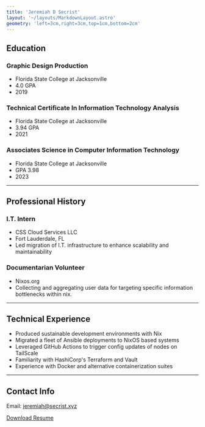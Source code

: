 ```yaml
---
title: 'Jeremiah D Secrist'
layout: '~/layouts/MarkdownLayout.astro'
geometry: 'left=3cm,right=3cm,top=1cm,bottom=2cm'
---
```

## Education
### Graphic Design Production

 - Florida State College at Jacksonville
 - 4.0 GPA
 - 2019 

### Technical Certificate In Information Technology Analysis

 - Florida State College at Jacksonville 
 - 3.94 GPA 
 - 2021 

### Associates  Science in Computer Information Technology

 - Florida State College at Jacksonville
 - GPA 3.98 
 - 2023 
 
---

## Professional History

### I.T. Intern
 - CSS Cloud Services LLC 
 - Fort Lauderdale, FL
 - Led migration of I.T. infrastructure to enhance scalability and maintainability </br>
 
### Documentarian Volunteer
 - Nixos.org
 - Collecting and aggregating user data for targeting specific information bottlenecks within nix.

---

## Technical Experience

 - Produced sustainable development environments with Nix
 - Migrated a fleet of Ansible deployments to NixOS based systems
 - Leveraged GitHub Actions to trigger config updates of nodes on TailScale
 - Familiarity with HashiCorp's Terraform and Vault
 - Experience with Docker and alternative containerization suites

---

## Contact Info

Email: jeremiah@secrist.xyz

[Download Resume](https://jeremiah.secrist.xyz/Jeremiah_Secrist_Resume.pdf)
